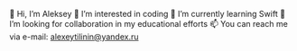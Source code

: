 
 👋 Hi, I’m Aleksey
👀 I’m interested in coding
🌱 I’m currently learning Swift
💞️ I’m looking for collaboration in my educational efforts
📫 You can reach me via e-mail: alexeytilinin@yandex.ru
